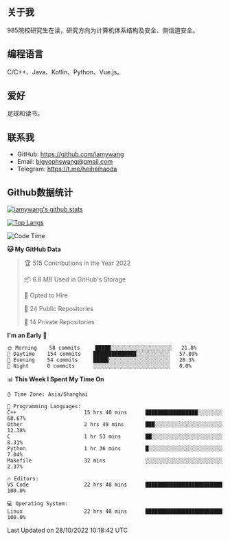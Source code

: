 ## 关于我

985院校研究生在读，研究方向为计算机体系结构及安全、侧信道安全。

## 编程语言

C/C++、Java、Kotlin、Python、Vue.js。

## 爱好

足球和读书。

## 联系我

- GitHub: https://github.com/iamywang
- Email: bigyophswang@gmail.com
- Telegram: https://t.me/heiheihaoda

## Github数据统计

[![iamywang's github stats](https://github-readme-stats.vercel.app/api?username=iamywang&count_private=true&show_icons=true)]()

[![Top Langs](https://github-readme-stats.vercel.app/api/top-langs/?username=iamywang&layout=compact)]()

<!--START_SECTION:waka-->
![Code Time](http://img.shields.io/badge/Code%20Time-637%20hrs%2047%20mins-blue)

**🐱 My GitHub Data** 

> 🏆 515 Contributions in the Year 2022
 > 
> 📦 6.8 MB Used in GitHub's Storage 
 > 
> 💼 Opted to Hire
 > 
> 📜 24 Public Repositories 
 > 
> 🔑 14 Private Repositories  
 > 
**I'm an Early 🐤** 

```text
🌞 Morning    58 commits     █████░░░░░░░░░░░░░░░░░░░░   21.8% 
🌆 Daytime    154 commits    ██████████████░░░░░░░░░░░   57.89% 
🌃 Evening    54 commits     █████░░░░░░░░░░░░░░░░░░░░   20.3% 
🌙 Night      0 commits      ░░░░░░░░░░░░░░░░░░░░░░░░░   0.0%

```


📊 **This Week I Spent My Time On** 

```text
⌚︎ Time Zone: Asia/Shanghai

💬 Programming Languages: 
C++                      15 hrs 40 mins      █████████████████░░░░░░░░   68.67% 
Other                    2 hrs 49 mins       ███░░░░░░░░░░░░░░░░░░░░░░   12.38% 
C                        1 hr 53 mins        ██░░░░░░░░░░░░░░░░░░░░░░░   8.31% 
Python                   1 hr 36 mins        █░░░░░░░░░░░░░░░░░░░░░░░░   7.04% 
Makefile                 32 mins             ░░░░░░░░░░░░░░░░░░░░░░░░░   2.37%

🔥 Editors: 
VS Code                  22 hrs 48 mins      █████████████████████████   100.0%

💻 Operating System: 
Linux                    22 hrs 48 mins      █████████████████████████   100.0%

```


 Last Updated on 28/10/2022 10:18:42 UTC
<!--END_SECTION:waka-->
